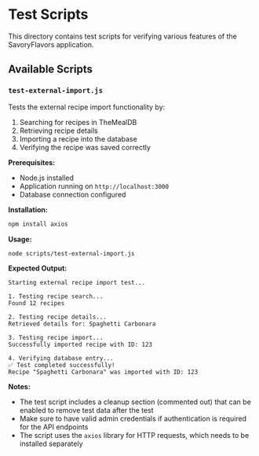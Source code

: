 # Test Scripts

This directory contains test scripts for verifying various features of the SavoryFlavors application.

## Available Scripts

### `test-external-import.js`

Tests the external recipe import functionality by:
1. Searching for recipes in TheMealDB
2. Retrieving recipe details
3. Importing a recipe into the database
4. Verifying the recipe was saved correctly

**Prerequisites:**
- Node.js installed
- Application running on `http://localhost:3000`
- Database connection configured

**Installation:**
```bash
npm install axios
```

**Usage:**
```bash
node scripts/test-external-import.js
```

**Expected Output:**
```
Starting external recipe import test...

1. Testing recipe search...
Found 12 recipes

2. Testing recipe details...
Retrieved details for: Spaghetti Carbonara

3. Testing recipe import...
Successfully imported recipe with ID: 123

4. Verifying database entry...
✅ Test completed successfully!
Recipe "Spaghetti Carbonara" was imported with ID: 123
```

**Notes:**
- The test script includes a cleanup section (commented out) that can be enabled to remove test data after the test
- Make sure to have valid admin credentials if authentication is required for the API endpoints
- The script uses the `axios` library for HTTP requests, which needs to be installed separately
